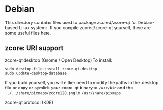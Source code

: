 
Debian
====================
This directory contains files used to package zcored/zcore-qt
for Debian-based Linux systems. If you compile zcored/zcore-qt yourself, there are some useful files here.

## zcore: URI support ##


zcore-qt.desktop  (Gnome / Open Desktop)
To install:

	sudo desktop-file-install zcore-qt.desktop
	sudo update-desktop-database

If you build yourself, you will either need to modify the paths in
the .desktop file or copy or symlink your zcore-qt binary to `/usr/bin`
and the `../../share/pixmaps/zcore128.png` to `/usr/share/pixmaps`

zcore-qt.protocol (KDE)

